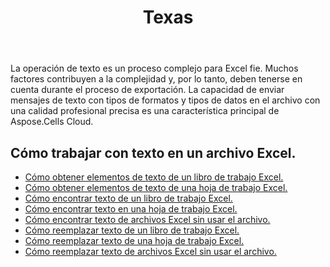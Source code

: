 ﻿---
title: Texas
second_title: Aspose.Cells Cloud Documen
type: docs
url: /es/text/
aliases: [/working-with-text/]
keywords: Get, find, and replace text from Microsoft Excel (XLS, XLSX, XLSM, XLSB) and Open Document Spreadsheet (ODS) files
description: Aspose.Cells Cloud REST API admite la obtención, búsqueda y reemplazo de texto de archivos Excel. SDK admite tipos de lenguajes de desarrollo. Incluyen Android, C#, Go, Java, NodeJS, Perl, PHP, Python, Ruby y Swift.
weight: 34
---
La operación de texto es un proceso complejo para Excel fie. Muchos factores contribuyen a la complejidad y, por lo tanto, deben tenerse en cuenta durante el proceso de exportación. La capacidad de enviar mensajes de texto con tipos de formatos y tipos de datos en el archivo con una calidad profesional precisa es una característica principal de Aspose.Cells Cloud.

## Cómo trabajar con texto en un archivo Excel.

- [Cómo obtener elementos de texto de un libro de trabajo Excel.](/cells/es/workbook/get-text-items/)
- [Cómo obtener elementos de texto de una hoja de trabajo Excel.](/cells/es/worksheets/get-text-items/)
- [Cómo encontrar texto de un libro de trabajo Excel.](/cells/es/workbook/find-text/)
- [Cómo encontrar texto en una hoja de trabajo Excel.](/cells/es/worksheets/find-text/)
- [Cómo encontrar texto de archivos Excel sin usar el archivo.](/cells/es/search/)
- [Cómo reemplazar texto de un libro de trabajo Excel.](/cells/es/workbook/replace-text/)
- [Cómo reemplazar texto de una hoja de trabajo Excel.](/cells/es/worksheets/replace-text/)
- [Cómo reemplazar texto de archivos Excel sin usar el archivo.](/cells/es/replace/)
